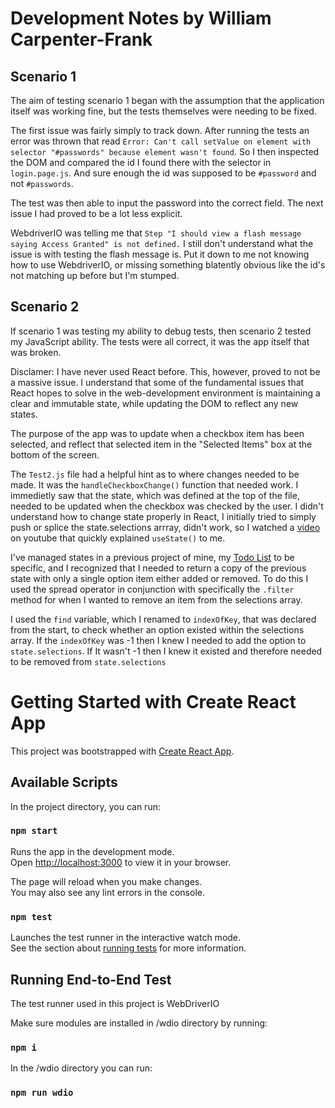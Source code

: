 # Development Notes by William Carpenter-Frank

## Scenario 1

The aim of testing scenario 1 began with the assumption that the application itself was working fine, but the tests themselves were needing to be fixed.

The first issue was fairly simply to track down. After running the tests an error was thrown that read `Error: Can't call setValue on element with selector "#passwords" because element wasn't found`. So I then inspected the DOM and compared the id I found there with the selector in `login.page.js`. And sure enough the id was supposed to be `#password` and not `#passwords`.

The test was then able to input the password into the correct field. The next issue I had proved to be a lot less explicit.

WebdriverIO was telling me that `Step "I should view a flash message saying Access Granted" is not defined.` I still don't understand what the issue is with testing the flash message is. Put it down to me not knowing how to use WebdriverIO, or missing something blatently obvious like the id's not matching up before but I'm stumped. 

## Scenario 2

If scenario 1 was testing my ability to debug tests, then scenario 2 tested my JavaScript ability. The tests were all correct, it was the app itself that was broken. 

Disclamer: I have never used React before. This, however, proved to not be a massive issue. I understand that some of the fundamental issues that React hopes to solve in the web-development environment is maintaining a clear and immutable state, while updating the DOM to reflect any new states. 

The purpose of the app was to update when a checkbox item has been selected, and reflect that selected item in the "Selected Items" box at the bottom of the screen.

The `Test2.js` file had a helpful hint as to where changes needed to be made. It was the `handleCheckboxChange()` function that needed work. I immedietly saw that the state, which was defined at the top of the file, needed to be updated when the checkbox was checked by the user. I didn't understand how to change state properly in React, I initially tried to simply push or splice the state.selections arrray, didn't work, so I watched a [video](https://www.youtube.com/watch?v=O6P86uwfdR0) on youtube that quickly explained `useState()` to me. 

I've managed states in a previous project of mine, my [Todo List](https://github.com/zeagle848/todo-list) to be specific, and I recognized that I needed to return a copy of the previous state with only a single option item either added or removed. To do this I used the spread operator in conjunction with specifically the `.filter` method for when I wanted to remove an item from the selections array. 

I used the `find` variable, which I renamed to `indexOfKey`, that was declared from the start, to check whether an option existed within the selections array. If the `indexOfKey` was -1 then I knew I needed to add the option to `state.selections`. If It wasn't -1 then I knew it existed and therefore needed to be removed from `state.selections`


# Getting Started with Create React App

This project was bootstrapped with [Create React App](https://github.com/facebook/create-react-app).

## Available Scripts

In the project directory, you can run:

### `npm start`

Runs the app in the development mode.\
Open [http://localhost:3000](http://localhost:3000) to view it in your browser.

The page will reload when you make changes.\
You may also see any lint errors in the console.

### `npm test`

Launches the test runner in the interactive watch mode.\
See the section about [running tests](https://facebook.github.io/create-react-app/docs/running-tests) for more information.



## Running End-to-End Test

The test runner used in this project is WebDriverIO

Make sure modules are installed in /wdio directory by running:

### `npm i`

In the /wdio directory you can run:
### `npm run wdio`
